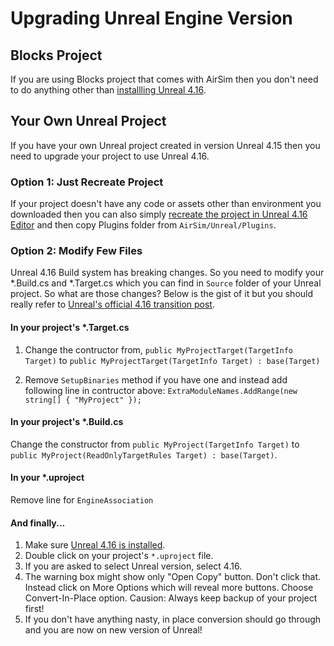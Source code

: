 
# Upgrading Unreal Engine Version

## Blocks Project

If you are using Blocks project that comes with AirSim then you don't need to do anything other than [installling Unreal 4.16](build_windows.md).

## Your Own Unreal Project
If you have your own Unreal project created in version Unreal 4.15 then you need to upgrade your project to use Unreal 4.16. 

### Option 1: Just Recreate Project

If your project doesn't have any code or assets other than environment you downloaded then you can also simply [recreate the project in Unreal 4.16 Editor](unreal_custenv.md) and then copy Plugins folder from `AirSim/Unreal/Plugins`. 

### Option 2: Modify Few Files

Unreal 4.16 Build system has breaking changes. So you need to modify your *.Build.cs and *.Target.cs which you can find in `Source` folder of your Unreal project. So what are those changes? Below is the gist of it but you should really refer to [Unreal's official 4.16 transition post](https://forums.unrealengine.com/showthread.php?145757-C-4-16-Transition-Guide).

#### In your project's *.Target.cs
1. Change the contructor from, `public MyProjectTarget(TargetInfo Target)` to `public MyProjectTarget(TargetInfo Target) : base(Target)`

2. Remove `SetupBinaries` method if you have one and instead add following line in contructor above: `ExtraModuleNames.AddRange(new string[] { "MyProject" });`

#### In your project's *.Build.cs
Change the constructor from `public MyProject(TargetInfo Target)` to `public MyProject(ReadOnlyTargetRules Target) : base(Target)`.

#### In your *.uproject
Remove line for `EngineAssociation`

#### And finally...
1. Make sure [Unreal 4.16 is installed](build,md).
2. Double click on your project's `*.uproject` file.
3. If you are asked to select Unreal version, select 4.16.
4. The warning box might show only "Open Copy" button. Don't click that. Instead click on More Options which will reveal more buttons. Choose Convert-In-Place option. Causion: Always keep backup of your project first!
5. If you don't have anything nasty, in place conversion should go through and you are now on new version of Unreal!
